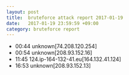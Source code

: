 ```yaml
---
layout: post
title:  bruteforce attack report 2017-01-19
date:   2017-01-19 23:59:59 +09:00
category: bruteforce report
---
```


* 00:44 unknown[74.208.120.254]
* 00:54 unknown[208.93.152.16]
* 11:45 124.ip-164-132-41.eu[164.132.41.124]
* 16:53 unknown[208.93.152.13]
